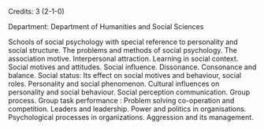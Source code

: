 Credits: 3 (2-1-0)

Department: Department of Humanities and Social Sciences

Schools of social psychology with special reference to personality and social structure. The problems and methods of social psychology. The association motive. Interpersonal attraction. Learning in social context. Social motives and attitudes. Social influence. Dissonance. Consonance and balance. Social status: Its effect on social motives and behaviour, social roles. Personality and social phenomenon. Cultural influences on personality and social behaviour. Social perception communication. Group process. Group task performance : Problem solving co-operation and competition. Leaders and leadership. Power and politics in organisations. Psychological processes in organizations. Aggression and its management.